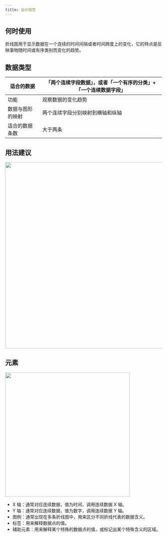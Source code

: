 ```yaml
---
title: 设计规范
---
```


## 何时使用

折线图用于显示数据在一个连续的时间间隔或者时间跨度上的变化，它的特点是反映事物随时间或有序类别而变化的趋势。

## 数据类型

| 适合的数据 | 「两个连续字段数据」，或者「一个有序的分类」+「一个连续数据字段」 |
| --- | --- |
| 功能 | 观察数据的变化趋势 |
| 数据与图形的映射 | 两个连续字段分别映射到横轴和纵轴 |
| 适合的数据条数 | 大于两条 |

## 用法建议

<img src="https://gw.alipayobjects.com/mdn/rms_d314dd/afts/img/A*yGeASraSozQAAAAAAAAAAABkARQnAQ" width="600">

## 元素

<img src="https://gw.alipayobjects.com/mdn/rms_d314dd/afts/img/A*uxv8RJgYx4oAAAAAAAAAAABkARQnAQ" width="400">

* X 轴：通常对应连续数据，值为时间，调用连续数据 X 轴。
* Y 轴：通常对应连续数据，值为数字，调用连续数据 Y 轴。
* 图例：通常出现在多条折线图中，用来区分不同折线代表的数据含义。
* 标签：用来解释数据点的值。
* 辅助元素：用来解释某个特殊的数据点的值，或标记出某个特殊含义的区域。

